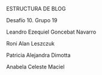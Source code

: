 ESTRUCTURA DE BLOG

Desafío 10. Grupo 19


Leandro Ezequiel Goncebat Navarro

Roni Alan Leszczuk

Patricia Alejandra Dimotta

Anabela Celeste	Maciel
